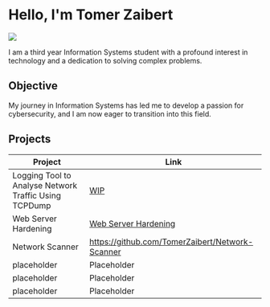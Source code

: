 # Hello, I'm Tomer Zaibert
<a href="https://linkedin.com/in/tomer-zaibert/"><img src="https://img.shields.io/badge/-LinkedIn-0072b1?&style=for-the-badge&logo=linkedin&logoColor=white" /></a>

I am a third year Information Systems student with a profound interest in technology and a dedication to solving complex problems.

## Objective

My journey in Information Systems has led me to develop a passion for cybersecurity, and I am now eager to transition into this field.

## Projects

| Project                                         | Link         |
|-----------------------------------------------|----------------------------|
| Logging Tool to Analyse Network Traffic Using TCPDump          | <a href="/">WIP</a>|
| Web Server Hardening | <a href="https://github.com/TomerZaibert/Web-Server-Hardening">Web Server Hardening</a>|
| Network Scanner         |  <a href="/">https://github.com/TomerZaibert/Network-Scanner</a>|
| placeholder      | Placeholder|
| placeholder                  | Placeholder|
| placeholder | Placeholder|

